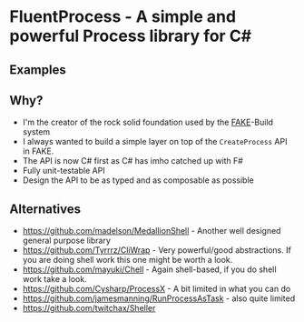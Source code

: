 # FluentProcess - A simple and powerful Process library for C#

## Examples


## Why?

- I'm the creator of the rock solid foundation used by the [FAKE](https://fake.build)-Build system
- I always wanted to build a simple layer on top of the `CreateProcess` API in FAKE.
- The API is now C# first as C# has imho catched up with F#
- Fully unit-testable API
- Design the API to be as typed and as composable as possible


## Alternatives

- https://github.com/madelson/MedallionShell - Another well designed general purpose library
- https://github.com/Tyrrrz/CliWrap - Very powerful/good abstractions. If you are doing shell work this one might be worth a look.
- https://github.com/mayuki/Chell - Again shell-based, if you do shell work take a look.
- https://github.com/Cysharp/ProcessX - A bit limited in what you can do
- https://github.com/jamesmanning/RunProcessAsTask - also quite limited
- https://github.com/twitchax/Sheller
